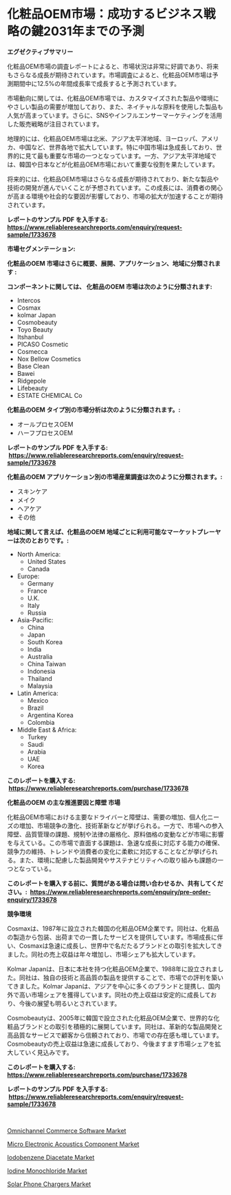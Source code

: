 <p><h1>化粧品OEM市場：成功するビジネス戦略の鍵2031年までの予測</h1></p><p><strong>エグゼクティブサマリー</strong></p>
<p><p>化粧品OEM市場の調査レポートによると、市場状況は非常に好調であり、将来もさらなる成長が期待されています。市場調査によると、化粧品OEM市場は予測期間中に12.5%の年間成長率で成長すると予測されています。</p><p>市場動向に関しては、化粧品OEM市場では、カスタマイズされた製品や環境にやさしい製品の需要が増加しており、また、ネイチャルな原料を使用した製品も人気が高まっています。さらに、SNSやインフルエンサーマーケティングを活用した販売戦略が注目されています。</p><p>地理的には、化粧品OEM市場は北米、アジア太平洋地域、ヨーロッパ、アメリカ、中国など、世界各地で拡大しています。特に中国市場は急成長しており、世界的に見て最も重要な市場の一つとなっています。一方、アジア太平洋地域では、韓国や日本などが化粧品OEM市場において重要な役割を果たしています。</p><p>将来的には、化粧品OEM市場はさらなる成長が期待されており、新たな製品や技術の開発が進んでいくことが予想されています。この成長には、消費者の関心が高まる環境や社会的な要因が影響しており、市場の拡大が加速することが期待されています。</p></p>
<p><strong>レポートのサンプル PDF を入手する: <a href="https://www.reliableresearchreports.com/enquiry/request-sample/1733678">https://www.reliableresearchreports.com/enquiry/request-sample/1733678</a></strong></p>
<p><strong>市場セグメンテーション:</strong></p>
<p><strong> 化粧品のOEM 市場はさらに概要、展開、アプリケーション、地域に分類されます :</strong></p>
<p><strong>コンポーネントに関しては、 化粧品のOEM 市場は次のように分類されます: &nbsp;</strong></p>
<p><ul><li>Intercos</li><li>Cosmax</li><li>kolmar Japan</li><li>Cosmobeauty</li><li>Toyo Beauty</li><li>Itshanbul</li><li>PICASO Cosmetic</li><li>Cosmecca</li><li>Nox Bellow Cosmetics</li><li>Base Clean</li><li>Bawei</li><li>Ridgepole</li><li>Lifebeauty</li><li>ESTATE CHEMICAL Co</li></ul></p>
<p><strong> 化粧品のOEM タイプ別の市場分析は次のように分類されます。:</strong></p>
<p><ul><li>オールプロセスOEM</li><li>ハーフプロセスOEM</li></ul></p>
<p><strong>レポートのサンプル PDF を入手する: &nbsp;<a href="https://www.reliableresearchreports.com/enquiry/request-sample/1733678">https://www.reliableresearchreports.com/enquiry/request-sample/1733678</a></strong></p>
<p><strong> 化粧品のOEM アプリケーション別の市場産業調査は次のように分類されます。:</strong></p>
<p><ul><li>スキンケア</li><li>メイク</li><li>ヘアケア</li><li>その他</li></ul></p>
<p><strong>地域に関して言えば、化粧品のOEM 地域ごとに利用可能なマーケットプレーヤーは次のとおりです。:</strong></p>
<p><ul>
    <li>
        North America:
        <ul>
            <li>United States</li>
            <li>Canada</li>
        </ul>
    </li>
    <li>
        Europe:
        <ul>
            <li>Germany</li>
            <li>France</li>
            <li>U.K.</li>
            <li>Italy</li>
            <li>Russia</li>
        </ul>
    </li>
    <li>
        Asia-Pacific:
        <ul>
            <li>China</li>
            <li>Japan</li>
            <li>South Korea</li>
            <li>India</li>
            <li>Australia</li>
            <li>China Taiwan</li>
            <li>Indonesia</li>
            <li>Thailand</li>
            <li>Malaysia</li>
        </ul>
    </li>
    <li>
        Latin America:
        <ul>
            <li>Mexico</li>
            <li>Brazil</li>
            <li>Argentina Korea</li>
            <li>Colombia</li>
        </ul>
    </li>
    <li>
        Middle East & Africa:
        <ul>
            <li>Turkey</li>
            <li>Saudi</li>
            <li>Arabia</li>
            <li>UAE</li>
            <li>Korea</li>
        </ul>
    </li>
    </ul></p>
<p><strong>このレポートを購入する: &nbsp;<a href="https://www.reliableresearchreports.com/purchase/1733678">https://www.reliableresearchreports.com/purchase/1733678</a></strong></p>
<p><strong>化粧品のOEM の主な推進要因と障壁 市場</strong></p>
<p><p>化粧品OEM市場における主要なドライバーと障壁は、需要の増加、個人化ニーズの増加、市場競争の激化、技術革新などが挙げられる。一方で、市場への参入障壁、品質管理の課題、規制や法律の厳格化、原料価格の変動などが市場に影響を与えている。この市場で直面する課題は、急速な成長に対応する能力の確保、競争力の維持、トレンドや消費者の変化に柔軟に対応することなどが挙げられる。また、環境に配慮した製品開発やサステナビリティへの取り組みも課題の一つとなっている。</p></p>
<p><strong>このレポートを購入する前に、質問がある場合は問い合わせるか、共有してください。:&nbsp; <a href="https://www.reliableresearchreports.com/enquiry/pre-order-enquiry/1733678">https://www.reliableresearchreports.com/enquiry/pre-order-enquiry/1733678</a></strong></p>
<p><strong>競争環境</strong></p>
<p><p>Cosmaxは、1987年に設立された韓国の化粧品OEM企業です。同社は、化粧品の製造から包装、出荷までの一貫したサービスを提供しています。市場成長に伴い、Cosmaxは急速に成長し、世界中で名だたるブランドとの取引を拡大してきました。同社の売上収益は年々増加し、市場シェアも拡大しています。</p><p>Kolmar Japanは、日本に本社を持つ化粧品OEM企業で、1988年に設立されました。同社は、独自の技術と高品質の製品を提供することで、市場での評判を築いてきました。Kolmar Japanは、アジアを中心に多くのブランドと提携し、国内外で高い市場シェアを獲得しています。同社の売上収益は安定的に成長しており、今後の展望も明るいとされています。</p><p>Cosmobeautyは、2005年に韓国で設立された化粧品OEM企業で、世界的な化粧品ブランドとの取引を積極的に展開しています。同社は、革新的な製品開発と高品質なサービスで顧客から信頼されており、市場での存在感も増しています。Cosmobeautyの売上収益は急速に成長しており、今後ますます市場シェアを拡大していく見込みです。</p></p>
<p><strong>このレポートを購入する: &nbsp; <a href="https://www.reliableresearchreports.com/purchase/1733678">https://www.reliableresearchreports.com/purchase/1733678</a></strong></p>
<p><strong>レポートのサンプル PDF を入手する: &nbsp;<a href="https://www.reliableresearchreports.com/enquiry/request-sample/1733678">https://www.reliableresearchreports.com/enquiry/request-sample/1733678</a></strong><strong></strong></p>
<p>&nbsp;</p>
<p><p><a href="https://florentine-yuzu-f42.notion.site/Omnichannel-Commerce-Software-Market-Insights-Market-Players-and-Forecast-Till-2031-395d42ef8468477db125586cf3d0742c">Omnichannel Commerce Software Market</a></p><p><a href="https://github.com/Airanohannonzb68e5pb53oc1/Market-Research-Report-List-1/blob/main/micro-electronic-acoustics-component-market.md">Micro Electronic Acoustics Component Market</a></p><p><a href="https://view.publitas.com/reportprime-1/iodobenzene-diacetate-market-research-report-the-key-to-successful-business-strategy-forecasted-for-period-from-2024-2031/">Iodobenzene Diacetate Market</a></p><p><a href="https://view.publitas.com/reportprime-1/iodine-monochloride-market-size-market-share-and-global-market-analysis-report-2024-2031/">Iodine Monochloride Market</a></p><p><a href="https://changeable-paste-463.notion.site/Solar-Phone-Chargers-Market-Challenges-Opportunities-and-Growth-Drivers-and-Major-Market-Players--a2db9e3d5d734d3892fb664e287c6015">Solar Phone Chargers Market</a></p></p>